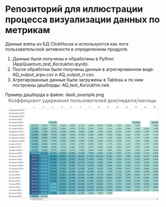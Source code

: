 # Репозиторий для иллюстрации процесса визуализации данных по метрикам

Данные взяты из БД ClickHouse и используются как логи пользовательской активности в определенном продукте. 

1. Данные были получены и обработаны в Python (AppQuantum_test_Korzukhin.ipynb).
2. После обработки были получены данные в агрегированном виде: AQ_output_arpu.csv и AQ_output_rr.csv.
3. Агрегированные данные были загружены в Tableau и по ним построены дашборды: AQ_test_Korzukhin.twb

Пример дашборда в файле: dash_example.png
![alt text](https://github.com/Antonkorzy/metrics_viz/blob/master/dash_example.PNG)
